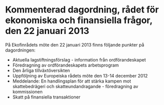 # Kommenterad dagordning, rådet för ekonomiska och finansiella frågor, den 22 januari 2013

På Ekofinrådets möte den 22 januari 2013 finns följande punkter på dagordningen:

* Aktuella lagstiftningsförslag - information från ordförandeskapet
* Föredragning av ordförandeskapets arbetsprogram
* Den årliga tillväxtöversikten
* Uppföljning av Europeiska rådets möte den 13-14 december 2012
* Meddelande: En handlingsplan för att stärka kampen mot skattebedrägeri och skatteundandragande - föredragning av kommissionen
* Skatt på finansiella transaktioner
